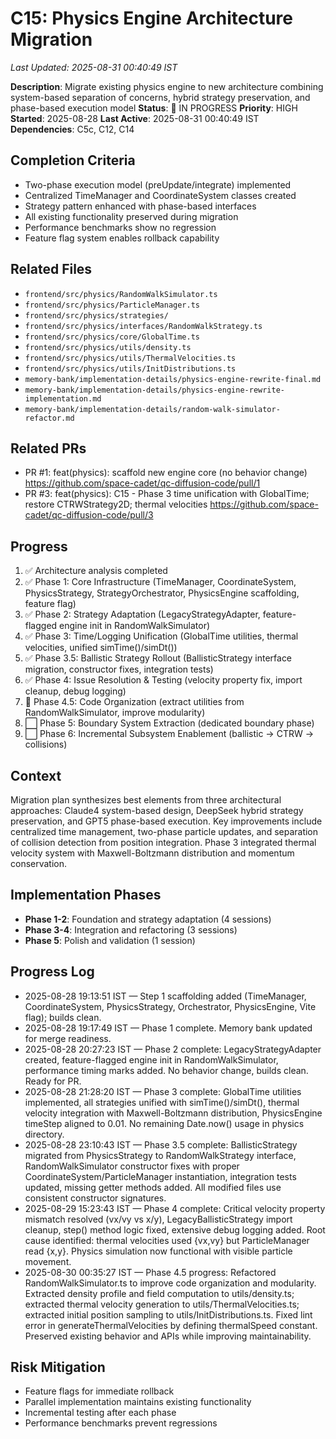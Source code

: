 # C15: Physics Engine Architecture Migration
*Last Updated: 2025-08-31 00:40:49 IST*

**Description**: Migrate existing physics engine to new architecture combining system-based separation of concerns, hybrid strategy preservation, and phase-based execution model
**Status**: 🔄 IN PROGRESS
**Priority**: HIGH
**Started**: 2025-08-28
**Last Active**: 2025-08-31 00:40:49 IST
**Dependencies**: C5c, C12, C14

## Completion Criteria
- Two-phase execution model (preUpdate/integrate) implemented
- Centralized TimeManager and CoordinateSystem classes created
- Strategy pattern enhanced with phase-based interfaces
- All existing functionality preserved during migration
- Performance benchmarks show no regression
- Feature flag system enables rollback capability

## Related Files
- `frontend/src/physics/RandomWalkSimulator.ts`
- `frontend/src/physics/ParticleManager.ts`
- `frontend/src/physics/strategies/`
- `frontend/src/physics/interfaces/RandomWalkStrategy.ts`
- `frontend/src/physics/core/GlobalTime.ts`
- `frontend/src/physics/utils/density.ts`
- `frontend/src/physics/utils/ThermalVelocities.ts`
- `frontend/src/physics/utils/InitDistributions.ts`
- `memory-bank/implementation-details/physics-engine-rewrite-final.md`
- `memory-bank/implementation-details/physics-engine-rewrite-implementation.md`
- `memory-bank/implementation-details/random-walk-simulator-refactor.md`

## Related PRs
- PR #1: feat(physics): scaffold new engine core (no behavior change)
  https://github.com/space-cadet/qc-diffusion-code/pull/1
- PR #3: feat(physics): C15 - Phase 3 time unification with GlobalTime; restore CTRWStrategy2D; thermal velocities
  https://github.com/space-cadet/qc-diffusion-code/pull/3

## Progress
1. ✅ Architecture analysis completed
2. ✅ Phase 1: Core Infrastructure (TimeManager, CoordinateSystem, PhysicsStrategy, StrategyOrchestrator, PhysicsEngine scaffolding, feature flag)
3. ✅ Phase 2: Strategy Adaptation (LegacyStrategyAdapter, feature-flagged engine init in RandomWalkSimulator)
4. ✅ Phase 3: Time/Logging Unification (GlobalTime utilities, thermal velocities, unified simTime()/simDt())
5. ✅ Phase 3.5: Ballistic Strategy Rollout (BallisticStrategy interface migration, constructor fixes, integration tests)
6. ✅ Phase 4: Issue Resolution & Testing (velocity property fix, import cleanup, debug logging)
7. 🔄 Phase 4.5: Code Organization (extract utilities from RandomWalkSimulator, improve modularity)
8. ⬜ Phase 5: Boundary System Extraction (dedicated boundary phase)
9. ⬜ Phase 6: Incremental Subsystem Enablement (ballistic → CTRW → collisions)

## Context
Migration plan synthesizes best elements from three architectural approaches: Claude4 system-based design, DeepSeek hybrid strategy preservation, and GPT5 phase-based execution. Key improvements include centralized time management, two-phase particle updates, and separation of collision detection from position integration. Phase 3 integrated thermal velocity system with Maxwell-Boltzmann distribution and momentum conservation.

## Implementation Phases
- **Phase 1-2**: Foundation and strategy adaptation (4 sessions)
- **Phase 3-4**: Integration and refactoring (3 sessions)  
- **Phase 5**: Polish and validation (1 session)

## Progress Log
- 2025-08-28 19:13:51 IST — Step 1 scaffolding added (TimeManager, CoordinateSystem, PhysicsStrategy, Orchestrator, PhysicsEngine, Vite flag); builds clean.
- 2025-08-28 19:17:49 IST — Phase 1 complete. Memory bank updated for merge readiness.
- 2025-08-28 20:27:23 IST — Phase 2 complete: LegacyStrategyAdapter created, feature-flagged engine init in RandomWalkSimulator, performance timing marks added. No behavior change, builds clean. Ready for PR.
- 2025-08-28 21:28:20 IST — Phase 3 complete: GlobalTime utilities implemented, all strategies unified with simTime()/simDt(), thermal velocity integration with Maxwell-Boltzmann distribution, PhysicsEngine timeStep aligned to 0.01. No remaining Date.now() usage in physics directory.
- 2025-08-28 23:10:43 IST — Phase 3.5 complete: BallisticStrategy migrated from PhysicsStrategy to RandomWalkStrategy interface, RandomWalkSimulator constructor fixes with proper CoordinateSystem/ParticleManager instantiation, integration tests updated, missing getter methods added. All modified files use consistent constructor signatures.
- 2025-08-29 15:23:43 IST — Phase 4 complete: Critical velocity property mismatch resolved (vx/vy vs x/y), LegacyBallisticStrategy import cleanup, step() method logic fixed, extensive debug logging added. Root cause identified: thermal velocities used {vx,vy} but ParticleManager read {x,y}. Physics simulation now functional with visible particle movement.
- 2025-08-30 00:35:27 IST — Phase 4.5 progress: Refactored RandomWalkSimulator.ts to improve code organization and modularity. Extracted density profile and field computation to utils/density.ts; extracted thermal velocity generation to utils/ThermalVelocities.ts; extracted initial position sampling to utils/InitDistributions.ts. Fixed lint error in generateThermalVelocities by defining thermalSpeed constant. Preserved existing behavior and APIs while improving maintainability.

## Risk Mitigation
- Feature flags for immediate rollback
- Parallel implementation maintains existing functionality
- Incremental testing after each phase
- Performance benchmarks prevent regressions